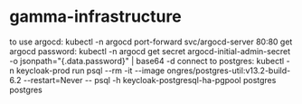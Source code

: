 # gamma-infrastructure
to use argocd:
kubectl -n argocd port-forward svc/argocd-server 80:80
get argocd password:
kubectl -n argocd get secret argocd-initial-admin-secret -o jsonpath="{.data.password}" | base64 -d
connect to postgres:
kubectl -n keycloak-prod run psql --rm -it --image ongres/postgres-util:v13.2-build-6.2 --restart=Never -- psql -h keycloak-postgresql-ha-pgpool postgres postgres